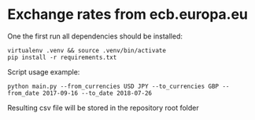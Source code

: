 # Exchange rates from ecb.europa.eu

One the first run all dependencies should be installed:
```
virtualenv .venv && source .venv/bin/activate
pip install -r requirements.txt
```
Script usage example:

```
python main.py --from_currencies USD JPY --to_currencies GBP --from_date 2017-09-16 --to_date 2018-07-26
```

Resulting csv file will be stored in the repository root folder
